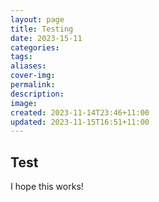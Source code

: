 ```yaml
---
layout: page
title: Testing
date: 2023-15-11
categories: 
tags: 
aliases: 
cover-img: 
permalink: 
description: 
image: 
created: 2023-11-14T23:46+11:00
updated: 2023-11-15T16:51+11:00
---
```

## Test
I hope this works!


